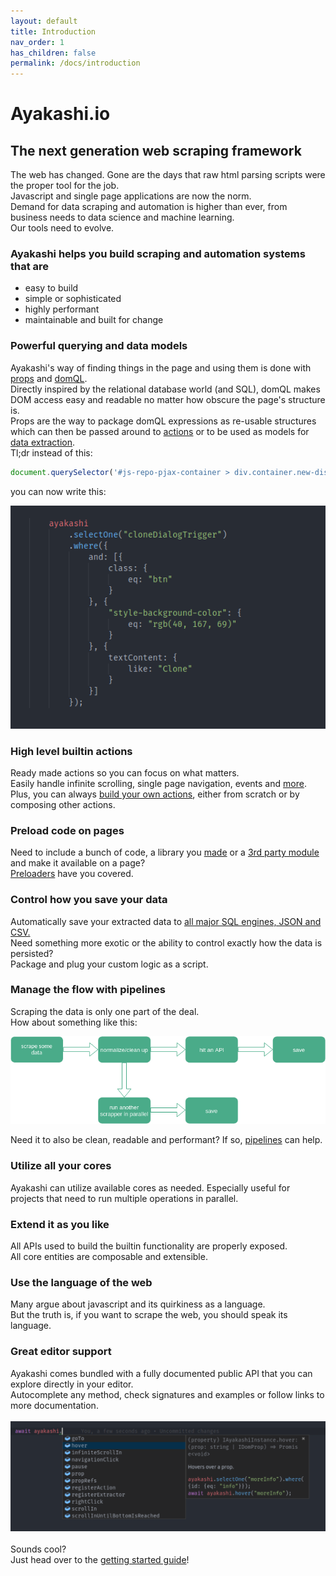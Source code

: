 ```yaml
---
layout: default
title: Introduction
nav_order: 1
has_children: false
permalink: /docs/introduction
---
```


# Ayakashi.io

## The next generation web scraping framework

The web has changed. Gone are the days that raw html parsing scripts were the proper tool for the job.  
Javascript and single page applications are now the norm.  
Demand for data scraping and automation is higher than ever,
from business needs to data science and machine learning.  
Our tools need to evolve.

### Ayakashi helps you build scraping and automation systems that are

* easy to build
* simple or sophisticated
* highly performant
* maintainable and built for change

### Powerful querying and data models

Ayakashi's way of finding things in the page and using them is
done with [props](/docs/guide/tour.html#props) and [domQL](/docs/guide/querying-with-domql.html).  
Directly inspired by the relational database world (and SQL), domQL makes
DOM access easy and readable no matter how obscure the page's structure is.  
Props are the way to package domQL expressions as re-usable structures which
can then be passed around to [actions](/docs/guide/tour.html#actions) or to be used as models for [data
extraction](/docs/guide/data-extraction.html).  
Tl;dr instead of this:  

<!-- markdownlint-disable MD013 -->

```js
document.querySelector('#js-repo-pjax-container > div.container.new-discussion-timeline.experiment-repo-nav > div.repository-content > div.file-navigation.in-mid-page.d-flex.flex-items-start > details.get-repo-select-menu.js-get-repo-select-menu.position-relative.details-overlay.details-reset > summary');
```

you can now write this:  

![domql](/assets/img/domql.png)
<!-- markdownlint-enable MD013 -->

### High level builtin actions

Ready made actions so you can focus on what matters.  
Easily handle infinite scrolling, single page navigation, events
and [more](/docs/reference/builtin-actions.html).  
Plus, you can always [build your own actions](/docs/advanced/creating-your-own-actions.html), either from scratch or by composing
other actions.

### Preload code on pages

Need to include a bunch of code, a library you [made](/docs/advanced/creating-your-own-preloaders.html) or a
[3rd party module](/docs/going_deeper/loading-libraries-as-preloaders.html) and make it available on a page?  
[Preloaders](/docs/guide/tour.html#preloaders) have you covered.

### Control how you save your data

Automatically save your extracted data
to [all major SQL engines, JSON and CSV.](/docs/guide/builtin-saving-scripts.html)  
Need something more exotic or the ability to control exactly how the data is persisted?  
Package and plug your custom logic as a script.

### Manage the flow with pipelines

Scraping the data is only one part of the deal.  
How about something like this:  

![pipelines](/assets/img/diagram.png)

Need it to also be clean, readable and performant? If so, [pipelines](/docs/guide/tour.html#pipelines) can help.

### Utilize all your cores

Ayakashi can utilize available cores as needed. Especially useful for projects that need
to run multiple operations in parallel.

### Extend it as you like

All APIs used to build the builtin functionality are properly exposed.  
All core entities are composable and extensible.

### Use the language of the web

Many argue about javascript and its quirkiness as a language.  
But the truth is, if you want to scrape the web, you should speak its language.

### Great editor support

Ayakashi comes bundled with a fully documented public API that you can explore
directly in your editor.  
Autocomplete any method, check signatures and examples or follow links to more documentation.  
<br/>
![editor support](/assets/img/editor.png)
<br/><br/>
Sounds cool?  
Just head over to the [getting started guide](/docs/getting_started)!